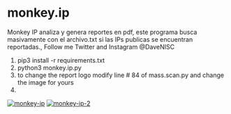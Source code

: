 # monkey.ip
Monkey IP analiza y genera reportes en pdf, este programa busca masivamente con el archivo.txt si las IPs publicas se encuentran reportadas., Follow me Twitter and Instagram @DaveNISC

1. pip3 install -r requirements.txt
2. python3 monkey.ip.py
3. to change the report logo modify line # 84 of mass.scan.py and change the image for yours
4. 
<a href="https://imgbb.com/"><img src="https://i.ibb.co/FggmhJP/monkey-ip.png" alt="monkey-ip" border="0"></a>
<a href="https://imgbb.com/"><img src="https://i.ibb.co/HHwfmTC/monkey-ip-2.png" alt="monkey-ip-2" border="0"></a>



